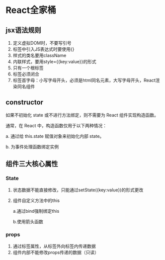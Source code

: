 # React全家桶

## jsx语法规则

1. 定义虚拟DOM时，不要写引号
2. 标签中引入JS表达式时要使用{}
3. 样式的类名要用className
4. 内联样式，要用style={{key:value}}的形式
5. 只有一个根标签
6. 标签必须闭合
7. 标签首字母：小写字母开头，必须是html同名元素，大写字母开头，React渲染同名组件


## constructor

如果不初始化 state 或不进行方法绑定，则不需要为 React 组件实现构造函数。

通常，在 React 中，构造函数仅用于以下两种情况：

a. 通过给 this.state 赋值对象来初始化内部 state。

b. 为事件处理函数绑定实例

## 组件三大核心属性

### State

1. 状态数据不能直接修改，只能通过setState({key:value})的形式更改
2. 组件自定义方法中的this
   
     a.通过bind强制绑定this
     
     b.使用箭头函数
   
### props

1. 通过标签属性，从标签外向标签内传递数据
2. 组件内部不能修改props传递的数据（只读）